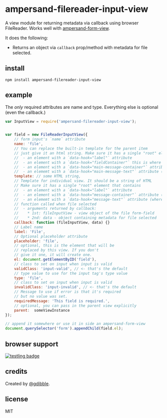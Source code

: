 # ampersand-filereader-input-view

A view module for returning metadata via callback using browser FileReader. Works well with [ampersand-form-view](ampersandjs/ampersand-form-view).

It does the following:

- Returns an object via `callback` prop/method with metadata for file selected.

## install

```
npm install ampersand-filereader-input-view
```

## example

The *only* required attributes are name and type. Everything else is optional (even the callback.)

```javascript
var InputView = require('ampersand-filereader-input-view');


var field = new FileReaderInputView({
    // form input's `name` attribute
    name: 'file',
    // You can replace the built-in template for the parent item
    // just give it an html string. Make sure it has a single "root" element that contains:
    //  - an element with a `data-hook="label"` attribute
    //  - an element with a `data-hook="fieldContainer"` this is where individual fields go
    //  - an element with a `data-hook="main-message-container"` attribute (this we'll show/hide)
    //  - an elememt with a `data-hook="main-message-text"` attribute (where message text goes for error)
    template: // some HTML string,
    // Template for individual view. It should be a string of HTML
    // Make sure it has a single "root" element that contains
    //  - an element with a `data-hook="label"` attribute
    //  - an element with a `data-hook="message-container"` attribute (this we'll show/hide)
    //  - an elememt with a `data-hook="message-text"` attribute (where message text goes for error)
    // function called when file selected
    //  - arguments returned by callback:
    //    * 1st: fileInputView - view object of the file form-field
    //    * 2nd: data - object containing metadata for file selected
    callback: function (fileInputView, data) {}
    // Label name
    label: 'File',
    // Optional placeholder attribute
    placeholder: 'file',
    // optional, this is the element that will be
    // replaced by this view. If you don't
    // give it one, it will create one.
    el: document.getElementByID('field'),
    // class to set on input when input is valid
    validClass: 'input-valid', // <- that's the default
    // type value to use for the input tag's type value
    type: 'file',
    // class to set on input when input is valid
    invalidClass: 'input-invalid', // <- that's the default
    // Message to use if error is that it's required
    // but no value was set.
    requiredMessage: 'This field is required.',
    // optional, you can pass in the parent view explicitly
    parent:  someViewInstance
});

// append it somewhere or use it in side an ampersand-form-view
document.querySelector('form').appendChild(field.el);

```

## browser support

[![testling badge](https://ci.testling.com/gdibble/ampersand-filereader-input-view.png)](https://ci.testling.com/gdibble/ampersand-filereader-input-view)

## credits

Created by [@gdibble](http://twitter.com/gabedibble).

## license

MIT

